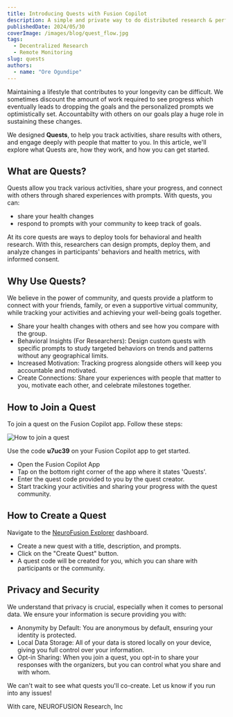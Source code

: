 ```yaml
---
title: Introducing Quests with Fusion Copilot
description: A simple and private way to do distributed research & perform activities in groups
publishedDate: 2024/05/30
coverImage: /images/blog/quest_flow.jpg
tags:
  - Decentralized Research
  - Remote Monitoring
slug: quests
authors:
  - name: "Ore Ogundipe"
---
```


Maintaining a lifestyle that contributes to your longevity can be difficult. We sometimes discount the amount of work required to see progress which eventually leads to dropping the goals and the personalized prompts we optimistically set. Accountabilty with others on our goals play a huge role in sustaining these changes.

We designed **Quests**, to help you track activities, share results with others, and engage deeply with people that matter to you. In this article, we'll explore what Quests are, how they work, and how you can get started.

## What are Quests?

Quests allow you track various activities, share your progress, and connect with others through shared experiences with prompts. With quests, you can:

- share your health changes
- respond to prompts with your community to keep track of goals.

At its core quests are ways to deploy tools for behavioral and health research. With this, researchers can design prompts, deploy them, and analyze changes in participants' behaviors and health metrics, with informed consent.

## Why Use Quests?

We believe in the power of community, and quests provide a platform to connect with your friends, family, or even a supportive virtual community, while tracking your activities and achieving your well-being goals together.

- Share your health changes with others and see how you compare with the group.
- Behavioral Insights (For Researchers): Design custom quests with specific prompts to study targeted behaviors on trends and patterns without any geographical limits.
- Increased Motivation: Tracking progress alongside others will keep you accountable and motivated.
- Create Connections: Share your experiences with people that matter to you, motivate each other, and celebrate milestones together.

## How to Join a Quest

To join a quest on the Fusion Copilot app. Follow these steps:

<img src="/images/blog/quest_flow.jpg" alt="How to join a quest" data-zoomable style="cursor: zoom-in;" />

Use the code **u7uc39** on your Fusion Copilot app to get started.

- Open the Fusion Copilot App
- Tap on the bottom right corner of the app where it states 'Quests'.
- Enter the quest code provided to you by the quest creator.
- Start tracking your activities and sharing your progress with the quest community.

## How to Create a Quest

Navigate to the [NeuroFusion Explorer](https://usefusion.ai/quests) dashboard.

- Create a new quest with a title, description, and prompts.
- Click on the "Create Quest" button.
- A quest code will be created for you, which you can share with participants or the community.

## Privacy and Security

We understand that privacy is crucial, especially when it comes to personal data. We ensure your information is secure providing you with:

- Anonymity by Default: You are anonymous by default, ensuring your identity is protected.
- Local Data Storage: All of your data is stored locally on your device, giving you full control over your information.
- Opt-in Sharing: When you join a quest, you opt-in to share your responses with the organizers, but you can control what you share and with whom.

We can't wait to see what quests you'll co-create. Let us know if you run into any issues!

With care,
NEUROFUSION Research, Inc
